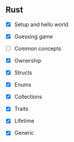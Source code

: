 ## Rust 

- [x]  Setup and hello world
- [x]  Guessing game
- [ ]  Common concepts
- [x]  Ownership
- [x]  Structs
- [x]  Enums
- [x]  Collections
- [x]  Traits 
- [x]  Lifetime
- [x]  Generic



